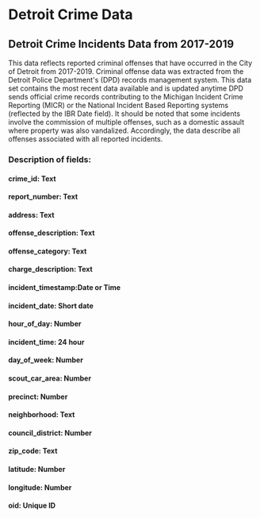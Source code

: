 # Detroit Crime Data
## Detroit Crime Incidents Data from 2017-2019
This data reflects reported criminal offenses that have occurred in the City of Detroit from 2017-2019. Criminal offense data was extracted from the Detroit Police Department's (DPD) records management system. This data set contains the most recent data available and is updated anytime DPD sends official crime records contributing to the Michigan Incident Crime Reporting (MICR) or the National Incident Based Reporting systems (reflected by the IBR Date field). It should be noted that some incidents involve the commission of multiple offenses, such as a domestic assault where property was also vandalized. Accordingly, the data describe all offenses associated with all reported incidents.


### Description of fields:

#### crime_id: Text
#### report_number: Text
#### address: Text
#### offense_description: Text
#### offense_category: Text
#### charge_description: Text
#### incident_timestamp:Date or Time
#### incident_date: Short date
#### hour_of_day: Number
#### incident_time: 24 hour
#### day_of_week: Number
#### scout_car_area: Number
#### precinct: Number
#### neighborhood: Text
#### council_district: Number
#### zip_code: Text
#### latitude: Number
#### longitude: Number
#### oid: Unique ID  
